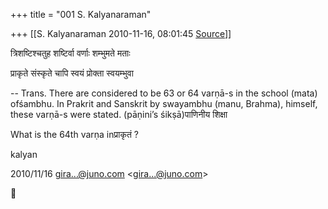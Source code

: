 +++
title = "001 S. Kalyanaraman"

+++
[[S. Kalyanaraman	2010-11-16, 08:01:45 [Source](https://groups.google.com/g/bvparishat/c/cPsk39I19G0)]]



त्रिशष्टिश्चतुह शष्टिर्वा वर्णाः शम्भुमते मताः

प्राकृते संस्कृते चापि स्वयं प्रोक्ता स्वयम्भुवा

 --  Trans. There are considered to be 63 or 64 varṇā-s in the school (mata) ofśambhu. In Prakrit and Sanskrit by swayambhu (manu,
Brahma), himself, these varṇā-s were stated. (pāṇini’s śikṣā)पाणिनीय शिक्षा

What is the 64th varṇa inप्राकृतं ?

  

kalyan  
  

2010/11/16 [gira...@juno.com]() \<[gira...@juno.com]()\>



